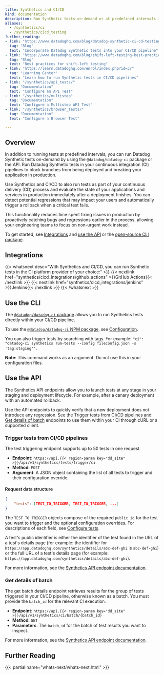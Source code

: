 ```yaml
---
title: Synthetics and CI/CD
kind: documentation
description: Run Synthetic tests on-demand or at predefined intervals in your CI/CD pipelines.
aliases: 
  - /synthetics/ci
  - /synthetics/cicd_testing
further_reading:
- link: "https://www.datadoghq.com/blog/datadog-synthetic-ci-cd-testing/"
  tag: "Blog"
  text: "Incorporate Datadog Synthetic tests into your CI/CD pipeline"
- link: "https://www.datadoghq.com/blog/shift-left-testing-best-practices/"
  tag: "Blog"
  text: "Best practices for shift-left testing"
- link: "https://learn.datadoghq.com/enrol/index.php?id=37"
  tag: "Learning Center"
  text: "Learn how to run Synthetic tests in CI/CD pipelines"
- link: "/synthetics/api_tests/"
  tag: "Documentation"
  text: "Configure an API Test"
- link: "/synthetics/multistep"
  tag: "Documentation"
  text: "Configure a Multistep API Test"
- link: "/synthetics/browser_tests/"
  tag: "Documentation"
  text: "Configure a Browser Test"

---
```


## Overview

In addition to running tests at predefined intervals, you can run Datadog Synthetic tests on-demand by using the `@datadog/datadog-ci` package or the API. Run Datadog Synthetic tests in your continuous integration (CI) pipelines to block branches from being deployed and breaking your application in production.

Use Synthetics and CI/CD to also run tests as part of your continuous delivery (CD) process and evaluate the state of your applications and services in production immediately after a deployment finishes. You can detect potential regressions that may impact your users and automatically trigger a rollback when a critical test fails.

This functionality reduces time spent fixing issues in production by proactively catching bugs and regressions earlier in the process, allowing your engineering teams to focus on non-urgent work instead. 

To get started, see [Integrations](#integrations) and [use the API](#use-the-api) or the [open-source CLI package](#use-the-cli). 

## Integrations

{{< whatsnext desc="With Synthetics and CI/CD, you can run Synthetic tests in the CI platform provider of your choice:" >}}
    {{< nextlink href="synthetics/cicd_integrations/github_actions" >}}GitHub Actions{{< /nextlink >}}
    {{< nextlink href="synthetics/cicd_integrations/jenkins" >}}Jenkins{{< /nextlink >}}
{{< /whatsnext >}}

## Use the CLI

The [`@datadog/datadog-ci` package][1] allows you to run Synthetics tests directly within your CI/CD pipeline.

To use the [`@datadog/datadog-ci` NPM package][2], see [Configuration][3].

You can also trigger tests by searching with tags. For example: `"ci": "datadog-ci synthetics run-tests --config fileconfig.json -s 'tag:staging'"`.

**Note:** This command works as an argument. Do not use this in your configuration files.

## Use the API

The Synthetics API endpoints allow you to launch tests at any stage in your staging and deployment lifecycle. For example, after a canary deployment with an automated rollback.

Use the API endpoints to quickly verify that a new deployment does not introduce any regression. See the [Trigger tests from CI/CD pipelines][4] and [Get details of batch][5] endpoints to use them within your CI through cURL or a supported client.

### Trigger tests from CI/CD pipelines

The test triggering endpoint supports up to 50 tests in one request.

* **Endpoint**: `https://api.{{< region-param key="dd_site" >}}/api/v1/synthetics/tests/trigger/ci`
* **Method**: `POST`
* **Argument**: A JSON object containing the list of all tests to trigger and their configuration override.

#### Request data structure

```json
{
    "tests": [TEST_TO_TRIGGER, TEST_TO_TRIGGER, ...]
}
```

The `TEST_TO_TRIGGER` objects compose of the required `public_id` for the test you want to trigger and the optional configuration overrides. For descriptions of each field, see [Configure tests][6].

A test's public identifier is either the identifier of the test found in the URL of a test's details page (for example: the identifier for `https://app.datadoghq.com/synthetics/details/abc-def-ghi` is `abc-def-ghi`) or the full URL of a test's details page (for example: `https://app.datadoghq.com/synthetics/details/abc-def-ghi`).

For more information, see the [Synthetics API endpoint documentation][4].

### Get details of batch

The get batch details endpoint retrieves results for the group of tests triggered in your CI/CD pipeline, otherwise known as a batch. You must provide the `batch_id` for the relevant CI execution.

* **Endpoint**: `https://api.{{< region-param key="dd_site" >}}/api/v1/synthetics/ci/batch/{batch_id}`
* **Method**: `GET`
* **Parameters**: The `batch_id` for the batch of test results you want to inspect.

For more information, see the [Synthetics API endpoint documentation][5].

## Further Reading

{{< partial name="whats-next/whats-next.html" >}}

[1]: https://github.com/DataDog/datadog-ci
[2]: https://www.npmjs.com/package/@datadog/datadog-ci
[3]: /synthetics/cicd_integrations/configuration
[4]: /api/latest/synthetics/#trigger-tests-from-cicd-pipelines
[5]: /api/latest/synthetics/#get-details-of-batch
[6]: /synthetics/cicd_integrations/configuration#configure-tests
